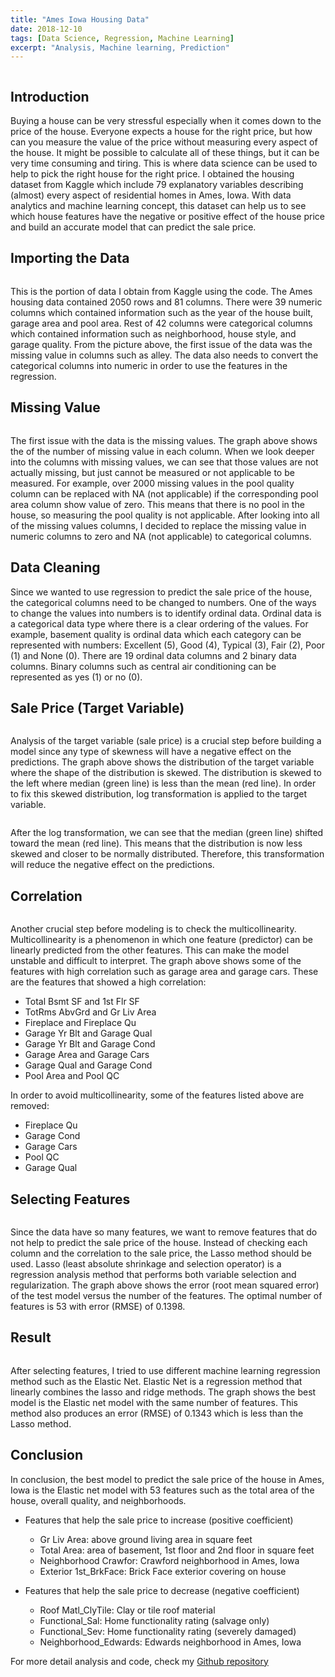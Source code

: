 ```yaml
---
title: "Ames Iowa Housing Data"
date: 2018-12-10
tags: [Data Science, Regression, Machine Learning]
excerpt: "Analysis, Machine learning, Prediction"
---
```


<img src="{{ site.url }}{{ site.baseurl }}/images/ames/house-sale.jpg" alt="">

## **Introduction**
Buying a house can be very stressful especially when it comes down to the price of the house. Everyone expects a house for the right price, but how can you measure the value of the price without measuring every aspect of the house. It might be possible to calculate all of these things, but it can be very time consuming and tiring. This is where data science can be used to help to pick the right house for the right price. I obtained the housing dataset from Kaggle which include 79 explanatory variables describing (almost) every aspect of residential homes in Ames, Iowa. With data analytics and machine learning concept, this dataset can help us to see which house features have the negative or positive effect of the house price and build an accurate model that can predict the sale price.

## **Importing the Data**
<img src="{{ site.url }}{{ site.baseurl }}/images/ames/data-table.png" alt="">

This is the portion of data I obtain from Kaggle using the code. The Ames housing data contained 2050 rows and 81 columns. There were 39 numeric columns which contained information such as the year of the house built, garage area and pool area. Rest of 42 columns were categorical columns which contained information such as neighborhood, house style, and garage quality. From the picture above, the first issue of the data was the missing value in columns such as alley. The data also needs to convert the categorical columns into numeric in order to use the features in the regression.

## **Missing Value**
<img src="{{ site.url }}{{ site.baseurl }}/images/ames/missing-value.png" alt="">

The first issue with the data is the missing values. The graph above shows the of the number of missing value in each column. When we look deeper into the columns with missing values, we can see that those values are not actually missing, but just cannot be measured or not applicable to be measured. For example, over 2000 missing values in the pool quality column can be replaced with NA (not applicable) if the corresponding pool area column show value of zero. This means that there is no pool in the house, so measuring the pool quality is not applicable. After looking into all of the missing values columns, I decided to replace the missing value in numeric columns to zero and NA (not applicable) to categorical columns.

## **Data Cleaning**

Since we wanted to use regression to predict the sale price of the house, the categorical columns need to be changed to numbers. One of the ways to change the values into numbers is to identify ordinal data. Ordinal data is a categorical data type where there is a clear ordering of the values. For example, basement quality is ordinal data which each category can be represented with numbers: Excellent (5), Good (4), Typical (3), Fair (2), Poor (1) and None (0). There are 19 ordinal data columns and 2 binary data columns. Binary columns such as central air conditioning can be represented as yes (1) or no (0).

## **Sale Price (Target Variable)**
<img src="{{ site.url }}{{ site.baseurl }}/images/ames/target-var.png" alt="">

Analysis of the target variable (sale price) is a crucial step before building a model since any type of skewness will have a negative effect on the predictions. The graph above shows the distribution of the target variable where the shape of the distribution is skewed. The distribution is skewed to the left where median (green line) is less than the mean (red line). In order to fix this skewed distribution, log transformation is applied to the target variable.

<img src="{{ site.url }}{{ site.baseurl }}/images/ames/log-target-var.png" alt="">

After the log transformation, we can see that the median (green line) shifted toward the mean (red line). This means that the distribution is now less skewed and closer to be normally distributed. Therefore, this transformation will reduce the negative effect on the predictions.

## **Correlation**
<img src="{{ site.url }}{{ site.baseurl }}/images/ames/corr.png" alt="">

Another crucial step before modeling is to check the multicollinearity. Multicollinearity is a phenomenon in which one feature (predictor) can be linearly predicted from the other features. This can make the model unstable and difficult to interpret. The graph above shows some of the features with high correlation such as garage area and garage cars. These are the features that showed a high correlation:
- Total Bsmt SF and 1st Flr SF
- TotRms AbvGrd and Gr Liv Area
- Fireplace and Fireplace Qu
- Garage Yr Blt and Garage Qual
- Garage Yr Blt and Garage Cond
- Garage Area and Garage Cars
- Garage Qual and Garage Cond
- Pool Area and Pool QC

In order to avoid multicollinearity, some of the features listed above are removed:
- Fireplace Qu
- Garage Cond
- Garage Cars
- Pool QC
- Garage Qual

## **Selecting Features**
<img src="{{ site.url }}{{ site.baseurl }}/images/ames/select.png" alt="">

Since the data have so many features, we want to remove features that do not help to predict the sale price of the house. Instead of checking each column and the correlation to the sale price, the Lasso method should be used. Lasso (least absolute shrinkage and selection operator) is a regression analysis method that performs both variable selection and regularization. The graph above shows the error (root mean squared error) of the test model versus the number of the features. The optimal number of features is 53 with error (RMSE) of 0.1398.

## **Result**
<img src="{{ site.url }}{{ site.baseurl }}/images/ames/result.png" alt="">

After selecting features, I tried to use different machine learning regression method such as the Elastic Net. Elastic Net is a regression method that linearly combines the lasso and ridge methods. The graph shows the best model is the Elastic net model with the same number of features. This method also produces an error (RMSE) of 0.1343 which is less than the Lasso method.

## **Conclusion**

In conclusion, the best model to predict the sale price of the house in Ames, Iowa is the Elastic net model with 53 features such as the total area of the house, overall quality, and neighborhoods.

- Features that help the sale price to increase (positive coefficient)
    - Gr Liv Area: above ground living area in square feet
    - Total Area: area of basement, 1st floor and 2nd floor in square feet
    - Neighborhood Crawfor: Crawford neighborhood in Ames, Iowa
    - Exterior 1st_BrkFace: Brick Face exterior covering on house

- Features that help the sale price to decrease (negative coefficient)
    - Roof Matl_ClyTile: Clay or tile roof material
    - Functional_Sal: Home functionality rating (salvage only)
    - Functional_Sev: Home functionality rating (severely damaged)
    - Neighborhood_Edwards: Edwards neighborhood in Ames, Iowa

For more detail analysis and code, check my [Github repository](https://github.com/jwasham12/Ames-Iowa-Housing-Prediction)

